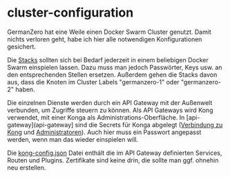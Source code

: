 # cluster-configuration

GermanZero hat eine Weile einen Docker Swarm Cluster genutzt. Damit nichts verloren geht, habe ich hier alle notwendigen Konfigurationen gesichert.

Die [Stacks](docker-swarm) sollten sich bei Bedarf jederzeit in einem beliebigen Docker Swarm einspielen lassen. Dazu muss man jedoch Passwörter, Keys usw. an den entsprechenden Stellen ersetzen. Außerdem gehen die Stacks davon aus, dass die Knoten im Cluster Labels "germanzero-1" oder "germanzero-2" haben.

Die einzelnen Dienste werden durch ein API Gateway mit der Außenwelt verbunden, um Zugriffe steuern zu können. Als API Gateways wird Kong verwendet, mit einer Konga als Administrations-Oberfläche. In [api-gateway](api-gateway] sind die Secrets für Konga abgelegt ([Verbindung zu Kong](api-gateway/konga-kong.js) und [Administratoren](api-gateway/konga-users.js)). Auch hier muss ein Passwort angepasst werden, wenn man das wieder einspielen will.

Die [kong-config.json](api-gateway/kong-config.json) Datei enthält die im API Gateway definierten Services, Routen und Plugins. Zertifikate sind keine drin, die sollte man ggf. ohnehin neu erstellen.
